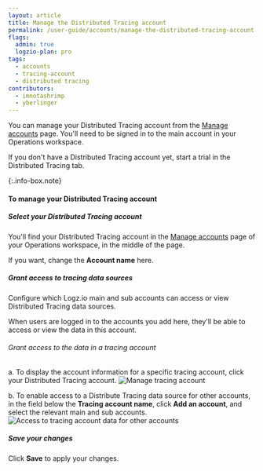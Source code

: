 ```yaml
---
layout: article
title: Manage the Distributed Tracing account
permalink: /user-guide/accounts/manage-the-distributed-tracing-account.html
flags:
  admin: true
  logzio-plan: pro
tags:
  - accounts
  - tracing-account
  - distributed tracing
contributors:
  - imnotashrimp
  - yberlinger
---
```


You can manage your Distributed Tracing account
from the [Manage accounts](https://app.logz.io/#/dashboard/settings/manage-accounts) page.
You'll need to be signed in to the main account in your Operations workspace.

If you don't have a Distributed Tracing account yet, start a trial in the Distributed Tracing tab.
<!-- reach out to your account manager or email [the Sales team](mailto:sales@logz.io).-->
{:.info-box.note}

#### To manage your Distributed Tracing account

<div class="tasklist">

##### Select your Distributed Tracing account

You'll find your Distributed Tracing account
in the [Manage accounts](https://app.logz.io/#/dashboard/settings/manage-accounts) page
of your Operations workspace,
in the middle of the page.

If you want, change the **Account name** here.


<!--Step 2:  temporarily redacted 17Mar2021
##### Create a new Tracing account

`_<< comment: need to see how this works in app >>_`

-->

<!-- Step 3:  temporarily redacted 17 Mar2021
##### Allocate spans to each Distributed Tracing account

Set how many spans are allocated to each account from the overall Distributed Tracing plan. 
`_<< comment: need to see how this works in app >>_`
-->

##### Grant access to tracing data sources

Configure which Logz.io main and sub accounts can access or view Distributed Tracing data sources.

When users are logged in to the accounts you add here,
they'll be able to access or view the data in this account.

###### Grant access to the data in a tracing account

  a. To display the account information for a specific tracing account, click your Distributed Tracing account. 
  ![Manage tracing account](https://dytvr9ot2sszz.cloudfront.net/logz-docs/accounts/accounts-manage-tracing-subaccts3.png)


  b. To enable access to a Distribute Tracing data source for other accounts, in the field below the **Tracing account name**, click **Add an account**, and select the relevant main and sub accounts. 
  ![Access to tracing account data for other accounts](https://dytvr9ot2sszz.cloudfront.net/logz-docs/accounts/accounts-access-4tracing-subaccts3.gif)




##### Save your changes

Click **Save** to apply your changes.

</div>
